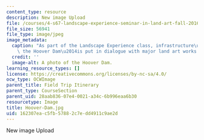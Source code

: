 ```yaml
---
content_type: resource
description: New image Upload
file: /courses/4-s67-landscape-experience-seminar-in-land-art-fall-2016/162307eac5fb57882c7edd4911c9ae2d_Hoover-Dam.jpg
file_size: 56941
file_type: image/jpeg
image_metadata:
  caption: "As part of the Landscape Experience class, infrastructure\u2014such as\
    \ the Hoover Dam\u2014is put in dialogue with major land art works."
  credit: ''
  image-alt: A photo of the Hoover Dam.
learning_resource_types: []
license: https://creativecommons.org/licenses/by-nc-sa/4.0/
ocw_type: OCWImage
parent_title: Field Trip Itinerary
parent_type: CourseSection
parent_uid: 28aab836-07e4-0021-a34c-6b996eaa6b30
resourcetype: Image
title: Hoover-Dam.jpg
uid: 162307ea-c5fb-5788-2c7e-dd4911c9ae2d
---
```

New image Upload